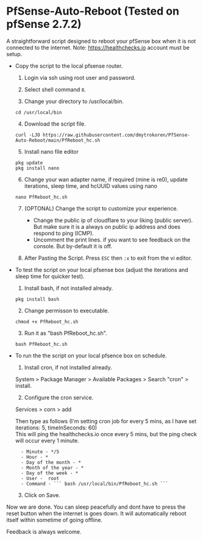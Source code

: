 # PfSense-Auto-Reboot (Tested on pfSense 2.7.2)

A straightforward script designed to reboot your pfSense box when it is not connected to the internet.
Note: https://healthchecks.io account must be setup.

- Copy the script to the local pfsense router.

  1. Login via ssh using root user and password.

  2. Select shell command `8`.

  3. Change your directory to /usr/local/bin.

  ```
  cd /usr/local/bin
  ```

  4. Download the script file.

  ```
  curl -LJO https://raw.githubusercontent.com/dmytrokoren/PfSense-Auto-Reboot/main/PfReboot_hc.sh
  ```

  5. Install nano file editor

  ```
  pkg update
  pkg install nano
  ```

  6. Change your wan adapter name, if required (mine is re0), update iterations, sleep time, and hcUUID values using nano

  ```
  nano PfReboot_hc.sh
  ```

  7. (OPTONAL) Change the script to customize your experience.

     - Change the public ip of cloudflare to your liking (public server). But make sure it is a always on public ip address and does respond to ping (ICMP).
     - Uncomment the print lines. if you want to see feedback on the console. But by-default it is off.

  8. After Pasting the Script. Press `ESC` then `:x` to exit from the vi editor.

- To test the script on your local pfsense box (adjust the iterations and sleep time for quicker test).

  1. Install bash, if not installed already.

  ```
  pkg install bash
  ```

  2. Change permisson to executable.

  ```
  chmod +x PfReboot_hc.sh
  ```

  3. Run it as "bash PfReboot_hc.sh".

  ```
  bash PfReboot_hc.sh
  ```

- To run the the script on your local pfsence box on schedule.

  1. Install cron, if not installed already.

  System > Package Manager > Available Packages > Search "cron" > install.

  2. Configure the cron service.

  Services > corn > add

  Then type as follows
  (I'm setting cron job for every 5 mins, as I have set iterations: 5, timeInSeconds: 60)<br>
  This will ping the healthchecks.io once every 5 mins, but the ping check will occur every 1 minute.

        - Minute - */5
        - Hour - *
        - Day of the month - *
        - Month of the year - *
        - Day of the week - *
        - User -  root
        - Command - ``` bash /usr/local/bin/PfReboot_hc.sh ```

  3. Click on Save.

Now we are done. You can sleep peacefully and dont have to press the reset button when the internet is goes down. It will automatically reboot itself within sometime of going offline.

Feedback is always welcome.
